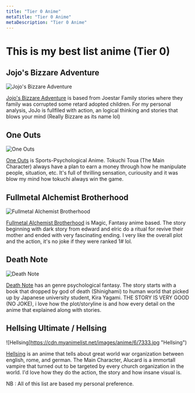 ```yaml
---
title: "Tier 0 Anime"
metaTitle: "Tier 0 Anime"
metaDescription: "Tier 0 Anime"
---
```

# This is my best list anime (Tier 0)
## Jojo's Bizzare Adventure
![Jojo's Bizzare Adventure](https://cdn.myanimelist.net/images/anime/3/40409.jpg "Jojo's Bizzare Adventure")

[Jojo's Bizzare Adventure](https://myanimelist.net/anime/14719/JoJo_no_Kimyou_na_Bouken_TV) is based from Joestar Family stories where they family was corrupted some retard adopted children.
For my personal analysis, JoJo is fullfiled with action, an logical thinking and stories that blows your mind (Really Bizzare as its name lol)

## One Outs
![One Outs](https://cdn.myanimelist.net/images/anime/13/22669.jpg "One Outs")

[One Outs](https://myanimelist.net/anime/5040/One_Outs) is Sports-Psychological Anime. Tokuchi Toua (The Main Character) always have a plan to earn a money through how he manipulate people, situation, etc.
It's full of thrilling sensation, curiousity and it was blow my mind how tokuchi always win the game.

## Fullmetal Alchemist Brotherhood
![Fullmetal Alchemist Brotherhood](https://cdn.myanimelist.net/images/anime/1223/96541.jpg "Fullmetal Alchemist Brotherhood")

[Fullmetal Alchemist Brotherhood](https://myanimelist.net/anime/5114/Fullmetal_Alchemist__Brotherhood) is Magic, Fantasy anime based.
The story beginning with dark story from edward and elric do a ritual for revive their mother and ended with very fascinating ending.
I very like the overall plot and the action, it's no joke if they were ranked 1# lol.

## Death Note
![Death Note](https://cdn.myanimelist.net/images/anime/9/9453.jpg "Death Note")

[Death Note](https://myanimelist.net/anime/1535/Death_Note) has an genre psychological fantasy.
The story starts with a book that dropped by god of death (Shinighami) to human world that picked up by Japanese university student, Kira Yagami.
THE STORY IS VERY GOOD (NO JOKE), i love how the plot/storyline is and how every detail on the anime that explained along with stories.

## Hellsing Ultimate / Hellsing
![Hellsing]https://cdn.myanimelist.net/images/anime/6/7333.jpg "Hellsing")

[Hellsing](https://myanimelist.net/anime/777/Hellsing_Ultimate) is an anime that tells about great world war organization between english, rome, and german.
The Main Character, Alucard is a immortall vampire that turned out to be targeted by every church organization in the world.
I'd love how they do the action, the story and how insane visual is.

NB : All of this list are based my personal preference.
